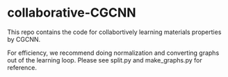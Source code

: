 # collaborative-CGCNN
This repo contains the code for collabortively learning materials properties by CGCNN.

For efficiency, we recommend doing normalization and converting graphs out of the learning loop. Please see split.py and make_graphs.py for reference.
